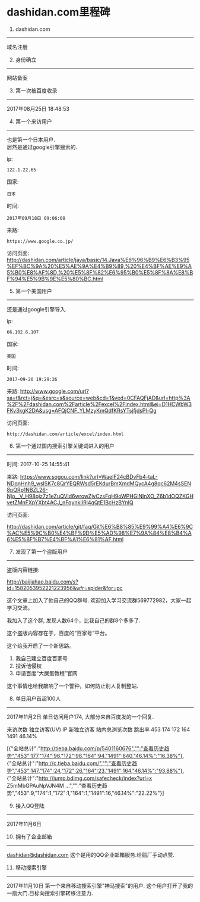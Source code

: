 dashidan.com里程碑
===

1. dashidan.com
---

域名注册

2. 身份确立
---

网站备案

3. 第一次被百度收录
---

2017年08月25日 18:48:53

4. 第一个来访用户
---

也是第一个日本用户.   
居然是通过google引擎搜索的.   

ip: 

	122.1.22.65 
	
国家:

	日本
	
时间:

	2017年09月18日 09:06:08
	
来路:

	https://www.google.co.jp/

访问页面:
	http://dashidan.com/article/java/basic/14.Java%E6%96%B9%E6%B3%95%EF%BC%9A%20%E5%AE%9A%E4%B9%89,%20%E4%BF%AE%E9%A5%B0%E8%AF%8D,%20%E5%8F%82%E6%95%B0%E5%8F%8A%E8%BF%94%E5%9B%9E%E5%80%BC.html

5. 第一个美国用户
---

还是通过google引擎导入.

ip:

	66.102.6.107
	
国家:

	美国

时间:
	
	2017-09-20 19:29:26

来路:
	http://www.google.com/url?sa=t&rct=j&q=&esrc=s&source=web&cd=1&ved=0CFAQFjAD&url=http%3A%2F%2Fdashidan.com%2Farticle%2Fexcel%2Findex.html&ei=D1HCWbW3FKv3kgK2DA&usg=AFQjCNF_YLMzyKmQdfKRsYTsjfjdsPl-Qg

访问页面:

	http://dashidan.com/article/excel/index.html

6. 第一个通过国内搜索引擎关键词进入的用户
---

时间: 2017-10-25 14:55:41

来路:	https://www.sogou.com/link?url=WaeIF24cBDvFb4-taL-NDqnHnh9_wslSK7c8QrYEQRWsd5rEKdurBmXmdMQycA4g8qc62M4sSEN8pQRp1NBZL26-Njo__V_H98pjz7z1eZuQVid6wrowZjvCzsFqH9oWPHGlNInXO_Z6b1dOQZKGHvetZMnFXpYXbt4ACJ_nFqynkIIRj4qQtE1BcHzBYnlQ

访问页面:

http://dashidan.com/article/git/faq/Git%E6%B8%85%E9%99%A4%E6%9C%AC%E5%9C%B0%E4%BF%9D%E5%AD%98%E7%9A%84%E8%B4%A6%E5%8F%B7%E4%BF%A1%E6%81%AF.html

7. 发现了第一个盗版用户
---

盗版内容链接:

http://baijiahao.baidu.com/s?id=1582053952221223956&wfr=spider&for=pc

这个文章上加入了他自己的QQ群号.
欢迎加入学习交流群569772982，大家一起学习交流。

我加入了这个群, 发现人数64个，比我自己的群8个多多了.

这个盗版内容存在于，百度的“百家号”平台。

这个给我开启了一个新思路。

1. 我自己建立百度百家号
2. 投诉他侵权
3. 申请百度“大屎蛋教程”官网

这个事情也给我敲响了一个警钟，如何防止别人复制整站.

8. 单日用户首超100人
---

2017年11月2日 单日访问用户174, 大部分来自百度发的一个回复.

来访次数 	独立访客(UV) 	IP 	新独立访客 	站内总浏览次数 	跳出率 
453			174				172	164			1491			46.14%


[{"全站总计":"http://tieba.baidu.com/p/5401160676","":"查看历史趋势","453":177,"174":96,"172":98,"164":94,"1491":840,"46.14%":"16.38%"},
{"全站总计":"http://c.tieba.baidu.com/","":"查看历史趋势","453":147,"174":24,"172":26,"164":23,"1491":164,"46.14%":"93.88%"},
{"全站总计":"http://jump.bdimg.com/safecheck/index?url=x Z5mMbGPAuNpVJN4M ...","":"查看历史趋势","453":9,"174":1,"172":1,"164":1,"1491":16,"46.14%":"22.22%"}]


9. 接入QQ登陆
---

2017年11月6日


10. 拥有了企业邮箱
---

dashidan@dashidan.com 这个是用的QQ企业邮箱服务.给鹅厂手动点赞.

11. 移动搜索引擎
---

2017年11月10日	第一个来自移动搜索引擎"神马搜索"的用户.
这个用户打开了我的一扇大门.目标向搜索引擎转移注意力.